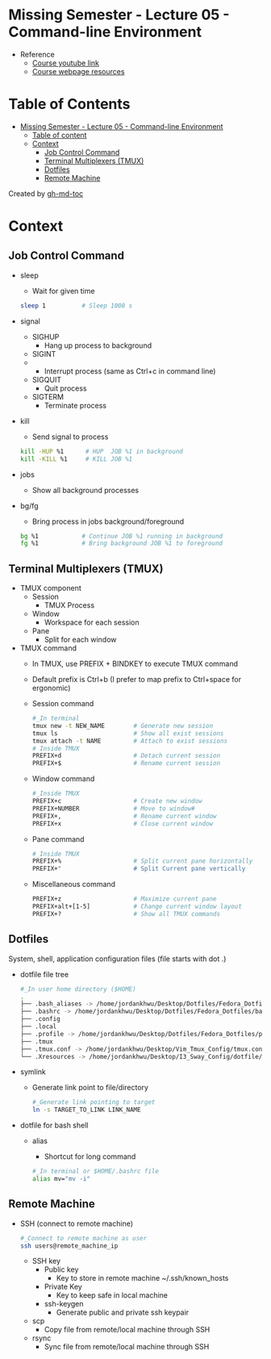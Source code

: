 # Missing Semester - Lecture 05 - Command-line Environment

- Reference
  - [Course youtube link](https://www.youtube.com/redirect?event=video_description&redir_token=QUFFLUhqbW1IVEtzaFZmRVk3T3lrMWg1bGt2UjFnUGtld3xBQ3Jtc0ttWTM0a3VieTQwOWhIUWx3bHB2ME42aXpRdU9HNkd6Ml9ScEp5QkZJQU5HVGhOQ1NXZjdJNHphREsxYmRHQS1rVE9ZMVdhaEkzdVlWMjNMUldpWVFRSUtkak1Nd1RLMWxKbzRYY29ZQmRhSmcyb3Rxbw&q=https%3A%2F%2Fmissing.csail.mit.edu%2F2020%2Fcommand-line%3F)
  - [Course webpage resources](https://missing.csail.mit.edu/2020/command-line/)

# Table of Contents

- [Missing Semester - Lecture 05 - Command-line Environment](#missing-semester---lecture-05---command-line-environment)
  - [Table of content](#table-of-content)
  - [Context](#context)
    - [Job Control Command](#job-control-command)
    - [Terminal Multiplexers (TMUX)](#terminal-multiplexers-tmux)
    - [Dotfiles](#dotfiles)
    - [Remote Machine](#remote-machine)

Created by [gh-md-toc](https://github.com/ekalinin/github-markdown-toc)

# Context

## Job Control Command

- sleep

  - Wait for given time

  ```bash
  sleep 1          # Sleep 1000 s
  ```

- signal

  - SIGHUP
    - Hang up process to background
  - SIGINT
  - - Interrupt process (same as Ctrl+c in command line)
  - SIGQUIT
    - Quit process
  - SIGTERM
    - Terminate process

- kill

  - Send signal to process

  ```bash
  kill -HUP %1      # HUP  JOB %1 in background
  kill -KILL %1     # KILL JOB %1
  ```

- jobs

  - Show all background processes

- bg/fg

  - Bring process in jobs background/foreground

  ```bash
  bg %1            # Continue JOB %1 running in background
  fg %1            # Bring background JOB %1 to foreground
  ```

## Terminal Multiplexers (TMUX)

- TMUX component
  - Session
    - TMUX Process
  - Window
    - Workspace for each session
  - Pane
    - Split for each window
- TMUX command
  - In TMUX, use PREFIX + BINDKEY to execute TMUX command
  - Default prefix is Ctrl+b (I prefer to map prefix to Ctrl+space for ergonomic)
  - Session command

    ```bash
    #_In terminal
    tmux new -t NEW_NAME        # Generate new session
    tmux ls                     # Show all exist sessions
    tmux attach -t NAME         # Attach to exist sessions
    # Inside TMUX
    PREFIX+d                    # Detach current session
    PREFIX+$                    # Rename current session
    ```

  - Window command

    ```bash
    #_Inside TMUX
    PREFIX+c                    # Create new window
    PREFIX+NUMBER               # Move to window#
    PREFIX+,                    # Rename current window
    PREFIX+x                    # Close current window
    ```

  - Pane command

    ```bash
    #_Inside TMUX
    PREFIX+%                    # Split current pane horizontally
    PREFIX+"                    # Split Current pane vertically
    ```

  - Miscellaneous command

    ```bash
    PREFIX+z                    # Maximize current pane
    PREFIX+alt+[1-5]            # Change current window layout
    PREFIX+?                    # Show all TMUX commands
    ```

## Dotfiles

System, shell, application configuration files (file starts with dot .)

- dotfile file tree

  ```bash
  #_In user home directory ($HOME)
  .
  ├── .bash_aliases -> /home/jordankhwu/Desktop/Dotfiles/Fedora_Dotfiles/bash_aliases
  ├── .bashrc -> /home/jordankhwu/Desktop/Dotfiles/Fedora_Dotfiles/bashrc
  ├── .config
  ├── .local
  ├── .profile -> /home/jordankhwu/Desktop/Dotfiles/Fedora_Dotfiles/profile
  ├── .tmux
  ├── .tmux.conf -> /home/jordankhwu/Desktop/Vim_Tmux_Config/tmux.conf
  └── .Xresources -> /home/jordankhwu/Desktop/I3_Sway_Config/dotfile/Xresources
  ```

- symlink
  - Generate link point to file/directory

    ```bash
    #_Generate link pointing to target
    ln -s TARGET_TO_LINK LINK_NAME
    ```

- dotfile for bash shell
  - alias
    - Shortcut for long command

    ```bash
    #_In terminal or $HOME/.bashrc file
    alias mv="mv -i"
    ```

## Remote Machine

- SSH (connect to remote machine)
  ```bash
  #_Connect to remote machine as user
  ssh users@remote_machine_ip
  ```
  - SSH key
    - Public key
      - Key to store in remote machine ~/.ssh/known_hosts
    - Private Key
      - Key to keep safe in local machine
    - ssh-keygen
      - Generate public and private ssh keypair
  - scp
    - Copy file from remote/local machine through SSH
  - rsync
    - Sync file from remote/local machine through SSH
